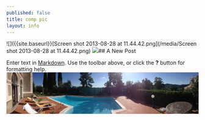 ```yaml
---
published: false
title: comp pic
layout: info
---
```


![]({{site.baseurl}}[Screen shot 2013-08-28 at 11.44.42.png](/media/Screen shot 2013-08-28 at 11.44.42.png)
![](/media/spacecomp.jpg)## A New Post

Enter text in [Markdown](http://daringfireball.net/projects/markdown/). Use the toolbar above, or click the **?** button for formatting help.
![941762_10151563606409620_657210009_n.jpg](/media/941762_10151563606409620_657210009_n.jpg)
